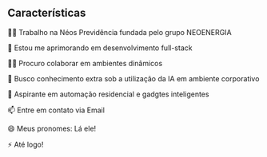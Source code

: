 ## Características 

👩‍💻 Trabalho na Néos Previdência fundada pelo grupo NEOENERGIA

🧠 Estou me aprimorando em desenvolvimento full-stack

👯‍♀️ Procuro colaborar em ambientes dinâmicos

🤔 Busco conhecimento extra sob a utilização da IA em ambiente corporativo

💬 Aspirante em automação residencial e gadgtes inteligentes

📫 Entre em contato via Email

😄 Meus pronomes: Lá ele! 

⚡️ Até logo!
